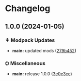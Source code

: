 # Changelog

## 1.0.0 (2024-01-05)


### ⚘ Modpack Updates

* **main:** updated mods ([279b452](https://github.com/darksaid98/darks-fast-pack/commit/279b45287a305787e156946ebc6da18a0d4b822a))


### ⛭ Miscellaneous

* **main:** release 1.0.0 ([3e0e3cc](https://github.com/darksaid98/darks-fast-pack/commit/3e0e3cc60f594956901c1be4fd6bd0cd88d748cf))
